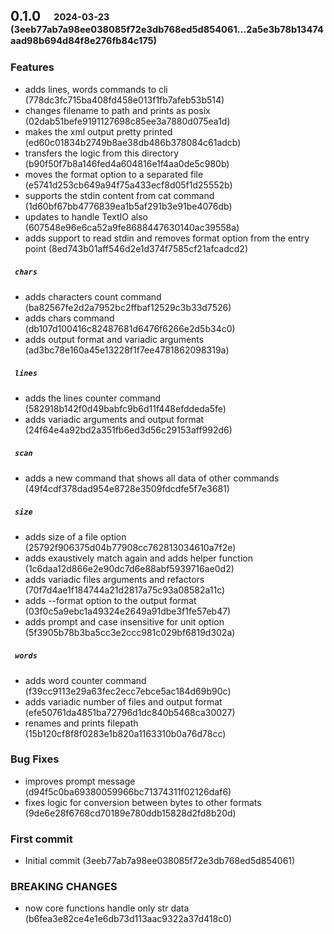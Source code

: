 ## **0.1.0**&emsp;<sub><sup>2024-03-23 (3eeb77ab7a98ee038085f72e3db768ed5d854061...2a5e3b78b13474aad98b694d84f8e276fb84c175)</sup></sub>

### Features

- adds lines, words commands to cli (778dc3fc715ba408fd458e013f1fb7afeb53b514)
- changes filename to path and prints as posix (02dab51befe9191127698c85ee3a7880d075ea1d)
- makes the xml output pretty printed (ed60c01834b2749b8ae38db486b378084c61adcb)
- transfers the logic from this directory (b90f50f7b8a146fed4a604816e1f4aa0de5c980b)
- moves the format option to a separated file (e5741d253cb649a94f75a433ecf8d05f1d25552b)
- supports the stdin content from cat command (1d60bf67bb4776839ea1b5af291b3e91be4076db)
- updates to handle TextIO also (607548e96e6ca52a9fe8688447630140ac39558a)
- adds support to read stdin and removes format option from the entry point (8ed743b01aff546d2e1d374f7585cf21afcadcd2)

##### &ensp;`chars`

- adds characters count command (ba82567fe2d2a7952bc2ffbaf12529c3b33d7526)
- adds chars command (db107d100416c82487681d6476f6266e2d5b34c0)
- adds output format and variadic arguments (ad3bc78e160a45e13228f1f7ee4781862098319a)

##### &ensp;`lines`

- adds the lines counter command (582918b142f0d49babfc9b6d11f448efddeda5fe)
- adds variadic arguments and output format (24f64e4a92bd2a351fb6ed3d56c29153aff992d6)

##### &ensp;`scan`

- adds a new command that shows all data of other commands (49f4cdf378dad954e8728e3509fdcdfe5f7e3681)

##### &ensp;`size`

- adds size of a file option (25792f906375d04b77908cc762813034610a7f2e)
- adds exaustively match again and adds helper function (1c6daa12d866e2e90dc7d6e88abf5939716ae0d2)
- adds variadic files arguments and refactors (70f7d4ae1f184744a21d2817a75c93a08582a11c)
- adds \-\-format option to the output format (03f0c5a9ebc1a49324e2649a91dbe3f1fe57eb47)
- adds prompt and case insensitive for unit option (5f3905b78b3ba5cc3e2ccc981c029bf6819d302a)

##### &ensp;`words`

- adds word counter command (f39cc9113e29a63fec2ecc7ebce5ac184d69b90c)
- adds variadic number of files and output format (efe50761da4851ba72796d1dc840b5468ca30027)
- renames and prints filepath (15b120cf8f8f0283e1b820a1163310b0a76d78cc)

### Bug Fixes

- improves prompt message (d94f5c0ba69380059966bc71374311f02126daf6)
- fixes logic for conversion between bytes to other formats (9de6e28f6768cd70189e780ddb15828d2fd8b20d)

### First commit

- Initial commit (3eeb77ab7a98ee038085f72e3db768ed5d854061)


### BREAKING CHANGES
-  now core functions handle only str data (b6fea3e82ce4e1e6db73d113aac9322a37d418c0)
<br>


